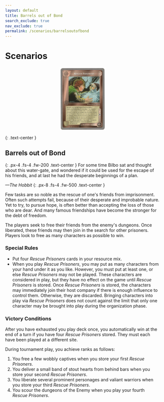 ```yaml
---
layout: default
title: Barrels out of Bond
search_exclude: true
nav_exclude: true
permalink: /scenarios/barrelsoutofbond
---
```


# Scenarios

<div style="text-align: center"><a href="/assets/images/RescuePrisoners.png"><img align="center" src="/assets/images/RescuePrisoners.png" width="150" hspace="0" vspace="0" alt=""></a></div>

{: .text-center }
## Barrels out of Bond

{: .px-4 .fs-4 .fw-200 .text-center }
For some time Bilbo sat and thought about this water-gate, and wondered if it could be used for the escape of his friends, and at last he had the desperate beginnings of a plan.

_—The Hobbit_
{: .px-8 .fs-4 .fw-500 .text-center }

Few tasks are so noble as the rescue of one's friends from imprisonment. Often such attempts fail, because of their desperate and improbable nature. Yet to try, to pursue hope, is often better than accepting the loss of those who are dear. And many famous friendships have become the stronger for the debt of freedom.

The players seek to free their friends from the enemy's dungeons. Once liberated, these friends may then join in the search for other prisoners. Players look to free as many characters as possible to win.

### Special Rules

- Put four _Rescue Prisoners_ cards in your resource mix.
- When you play _Rescue Prisoners_, you may put as many characters from your hand under it as you like. However, you must put at least one, or else _Rescue Prisoners_ may not be played. These characters are considered in play, but they have no effect on the game until _Rescue Prisoners_ is stored. Once _Rescue Prisoners_ is stored, the characters may immediately join their host company if there is enough influence to control them. Otherwise, they are discarded. Bringing characters into play via _Rescue Prisoners_ does not count against the limit that only one character may be brought into play during the organization phase.

### Victory Conditions

After you have exhausted you play deck once, you automatically win at the end of a turn if you have four _Rescue Prisoners_ stored. They must each have been played at a different site.

During tournament play, you achieve ranks as follows: 
1. You free a few wobbly captives when you store your first _Rescue Prisoners_.
2. You deliver a small band of stout hearts from behind bars when you store your second _Rescue Prisoners_. 
3. You liberate several prominent personages and valiant warriors when you store your third _Rescue Prisoners_. 
4. You scour the dungeons of the Enemy when you play your fourth _Rescue Prisoners_.
